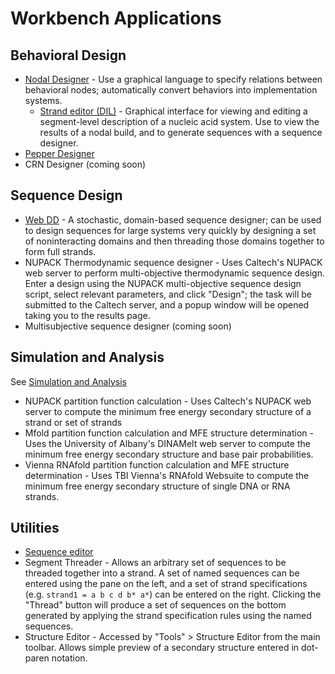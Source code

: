 Workbench Applications
======================

Behavioral Design
-----------------

-	[Nodal Designer](nodal) - Use a graphical language to specify relations between behavioral nodes; automatically convert behaviors into implementation systems.
	-	[Strand editor (DIL)](dil) - Graphical interface for viewing and editing a segment-level description of a nucleic acid system. Use to view the results of a nodal build, and to generate sequences with a sequence designer. 
-	[Pepper Designer](pepper)
-	CRN Designer (coming soon)

Sequence Design
---------------

-	[Web DD](web-dd) - A stochastic, domain-based sequence designer; can be used to design sequences for large systems very quickly by designing a set of noninteracting domains and then threading those domains together to form full strands.
-	NUPACK Thermodynamic sequence designer - Uses Caltech's NUPACK web server to perform multi-objective thermodynamic sequence design. Enter a design using the NUPACK multi-objective sequence design script, select relevant parameters, and click "Design"; the task will be submitted to the Caltech server, and a popup window will be opened taking you to the results page.
-	Multisubjective sequence designer (coming soon)

Simulation and Analysis
-----------------------

See [Simulation and Analysis](simulation-analysis)

-	NUPACK partition function calculation - Uses Caltech's NUPACK web server to compute the minimum free energy secondary structure of a strand or set of strands
-	Mfold partition function calculation and MFE structure determination - Uses the University of Albany's DINAMelt web server to compute the minimum free energy secondary structure and base pair probabilities.
-	Vienna RNAfold partition function calculation and MFE structure determination - Uses TBI Vienna's RNAfold Websuite to compute the minimum free energy secondary structure of single DNA or RNA strands.

Utilities
---------

-	[Sequence editor](sequence-edit)
-	Segment Threader - Allows an arbitrary set of sequences to be threaded together into a strand. A set of named sequences can be entered using the pane on the left, and a set of strand specifications (e.g. `strand1 = a b c d b* a*`) can be entered on the right. Clicking the "Thread" button will produce a set of sequences on the bottom generated by applying the strand specification rules using the named sequences.  
-	Structure Editor - Accessed by "Tools" > Structure Editor from the main toolbar. Allows simple preview of a secondary structure entered in dot-paren notation. 

